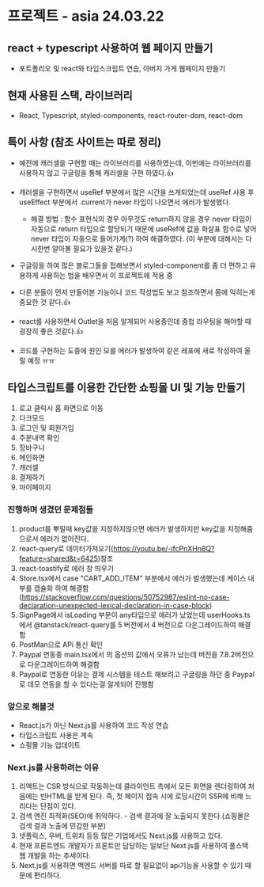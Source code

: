 # 프로젝트 - asia 24.03.22

## react + typescript 사용하여 웹 페이지 만들기

- 포트폴리오 및 react와 타입스크립트 연습, 아버지 가게 웹페이지 만들기

## 현재 사용된 스택, 라이브러리

- React, Typescript, styled-components, react-router-dom, react-dom

## 특이 사항 (참조 사이트는 따로 정리)

- 예전에 캐러셀을 구현할 때는 라이브러리를 사용하였는데, 이번에는 라이브러리를 사용하지 않고 구글링을 통해 캐러셀을 구현 하였다.👍

- 캐러셀을 구현하면서 useRef 부분에서 많은 시간을 쓰게되었는데 useRef 사용 후 useEffect 부분에서 .current가 never 타입이 나오면서 에러가 발생했다.

  - 해결 방법 : 함수 표현식의 경우 아무것도 return하지 않을 경우 never 타입이 자동으로 return 타입으로 할당되기 때문에 useRef에 값을 화살표 함수로 넣어 never 타입이 자동으로 들어가게(?) 하여 해결하였다. (이 부분에 대해서는 다시한번 알아볼 필요가 있을것 같다.)

- 구글링을 하여 많은 블로그들을 접해보면서 styled-component를 좀 더 편하고 유용하게 사용하는 법을 배우면서 이 프로젝트에 적용 중

- 다른 분들이 먼저 만들어본 기능이나 코드 작성법도 보고 참조하면서 몸에 익히는게 중요한 것 같다.👍

- react를 사용하면서 Outlet을 처음 알게되어 사용중인데 중첩 라우팅을 해야할 때 굉장히 좋은 것같다.👍

- 코드를 구현하는 도중에 원인 모를 에러가 발생하여 같은 레포에 새로 작성하여 올릴 예정 ㅠㅠ

## 타입스크립트를 이용한 간단한 쇼핑몰 UI 및 기능 만들기

1. 로고 클릭시 홈 화면으로 이동
2. 다크모드
3. 로그인 및 회원가입
4. 주문내역 확인
5. 장바구니
6. 메인화면
7. 캐러셀
8. 결제하기
9. 마이페이지

### 진행하며 생겼던 문제점들

1. product를 뿌릴때 key값을 지정하지않으면 에러가 발생하지만 key값을 지정해줌으로서 에러가 없어진다.
2. react-query로 데이터가져오기(https://youtu.be/-ifcPnXHn8Q?feature=shared&t=6425)참조
3. react-toastify로 에러 창 띄우기
4. Store.tsx에서 case "CART_ADD_ITEM" 부분에서 에러가 발생했는데 케이스 내부를 캡슐화 하여 해결함
(https://stackoverflow.com/questions/50752987/eslint-no-case-declaration-unexpected-lexical-declaration-in-case-block)
5. SignPage에서 isLoading 부분이 any타입으로 에러가 났었는데 userHooks.ts에서 @tanstack/react-query를 5 버전에서 4 버전으로 다운그레이드하여 해결함
6. PostMan으로 APi 통신 확인
7. Paypal 연동중 main.tsx에서 <PayPalScriptProvider options>의 옵션의 값에서 오류가 났는데 버전을 7.8.2버전으로 다운그레이드하여 해결함
8. Paypal로 연동한 이유는 결제 시스템을 테스트 해보려고 구글링을 하던 중 Paypal로 데모 연동을 할 수 있다는걸 알게되어 진행함


### 앞으로 해볼것

- React.js가 아닌 Next.js를 사용하여 코드 작성 연습
- 타입스크립트 사용은 계속
- 쇼핑몰 기능 업데이트

### Next.js를 사용하려는 이유

1. 리액트는 CSR 방식으로 작동하는데 클라이언트 측에서 모든 화면을 렌더링하여 처음에는 빈HTML을 받게 된다. 즉, 첫 페이지 접속 시에 로딩시간이 SSR에 비해 느리다는 단점이 있다.
2. 검색 엔진 최적화(SEO)에 취약하다. - 검색 결과에 잘 노출되지 못한다.(쇼핑몰은 검색 결과 노출에 민감한 부분)
3. 넷플릭스, 우버, 트위치 등등 많은 기업에서도 Next.js를 사용하고 있다.
4. 현재 프론트엔드 개발자가 프론트만 담당하는 일보단 Next.js를 사용하여 풀스택 웹 개발을 하는 추세이다.
5. Next.js를 사용하면 백엔드 서버를 따로 할 필요없이 api기능을 사용할 수 있기 때문에 편리하다.
